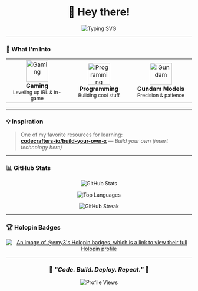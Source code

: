 <div align="center">
  
# 👋 Hey there!

<img src="https://readme-typing-svg.herokuapp.com?font=Fira+Code&size=22&pause=1000&color=2E9EF7&center=true&vCenter=true&width=435&lines=Fullstack+Engineer;Code+%7C+Build+%7C+Deploy;Always+Learning+%F0%9F%9A%80" alt="Typing SVG" />

</div>

---

### 🎯 What I'm Into

<table align="center">
<tr>
<td align="center" width="33%">
<img src="https://raw.githubusercontent.com/Tarikul-Islam-Anik/Animated-Fluent-Emojis/master/Emojis/Activities/Video%20Game.png" alt="Gaming" width="60" height="60" />
<br><b>Gaming</b>
<br><sub>Leveling up IRL & in-game</sub>
</td>
<td align="center" width="33%">
<img src="https://raw.githubusercontent.com/Tarikul-Islam-Anik/Animated-Fluent-Emojis/master/Emojis/Objects/Laptop.png" alt="Programming" width="60" height="60" />
<br><b>Programming</b>
<br><sub>Building cool stuff</sub>
</td>
<td align="center" width="33%">
<img src="https://raw.githubusercontent.com/Tarikul-Islam-Anik/Animated-Fluent-Emojis/master/Emojis/Objects/Hammer%20and%20Wrench.png" alt="Gundam" width="60" height="60" />
<br><b>Gundam Models</b>
<br><sub>Precision & patience</sub>
</td>
</tr>
</table>

---

### 💡 Inspiration

> One of my favorite resources for learning:  
> **[codecrafters-io/build-your-own-x](https://github.com/codecrafters-io/build-your-own-x)** — *Build your own (insert technology here)*

---

### 📊 GitHub Stats

<div align="center">
  
![GitHub Stats](https://github-readme-stats.vercel.app/api?username=emy3&show_icons=true&theme=tokyonight&hide_border=true&count_private=true)

![Top Languages](https://github-readme-stats.vercel.app/api/top-langs/?username=emy3&layout=compact&theme=tokyonight&hide_border=true)

![GitHub Streak](https://github-readme-streak-stats.herokuapp.com/?user=emy3&theme=tokyonight&hide_border=true)

</div>

---

### 🏆 Holopin Badges

<div align="center">

[![An image of @emy3's Holopin badges, which is a link to view their full Holopin profile](https://holopin.me/emy3)](https://holopin.io/@emy3)

</div>

---

<div align="center">
  
### 🌟 *"Code. Build. Deploy. Repeat."* 🌟

![Profile Views](https://komarev.com/ghpvc/?username=emy3&color=blue&style=flat-square)

</div>
